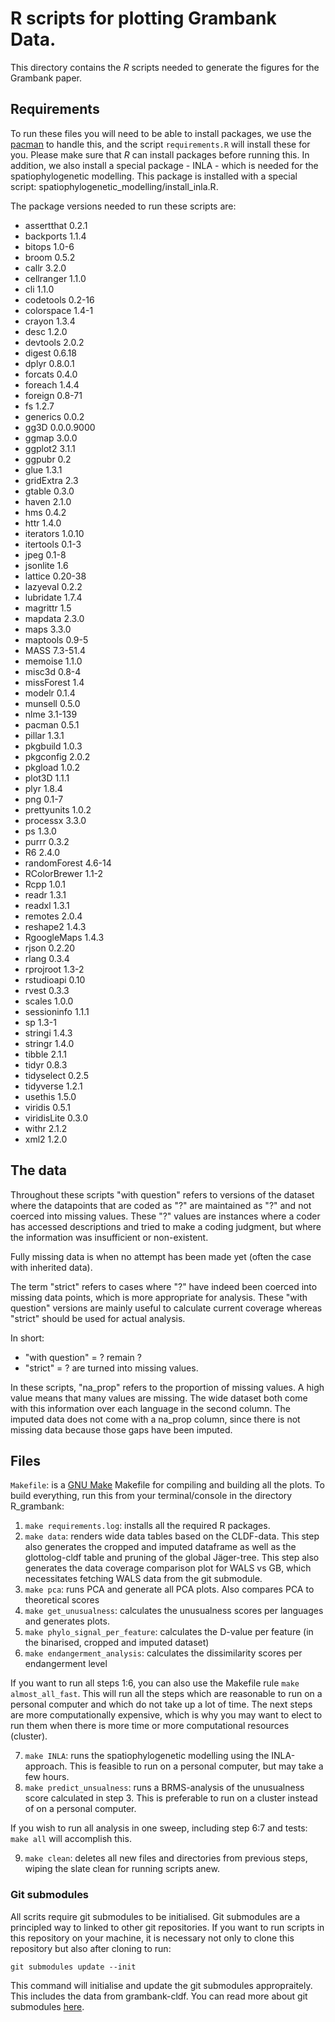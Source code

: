 # R scripts for plotting Grambank Data.

This directory contains the *R* scripts needed to generate the figures for the Grambank paper.

## Requirements

To run these files you will need to be able to install packages, we use the [pacman](https://github.com/trinker/pacman) to handle this, and the script `requirements.R` will install these for you. Please make sure that *R* can install packages before running this. In addition, we also install a special package - INLA - which is needed for the spatiophylogenetic modelling. This package is installed with a special script: spatiophylogenetic_modelling/install_inla.R.

The package versions needed to run these scripts are:

* assertthat 0.2.1
* backports 1.1.4
* bitops 1.0-6
* broom 0.5.2
* callr 3.2.0
* cellranger 1.1.0
* cli 1.1.0
* codetools 0.2-16
* colorspace 1.4-1
* crayon 1.3.4
* desc 1.2.0
* devtools 2.0.2
* digest 0.6.18
* dplyr 0.8.0.1
* forcats 0.4.0
* foreach 1.4.4
* foreign 0.8-71
* fs 1.2.7
* generics 0.0.2
* gg3D 0.0.0.9000
* ggmap 3.0.0
* ggplot2 3.1.1
* ggpubr 0.2
* glue 1.3.1
* gridExtra 2.3
* gtable 0.3.0
* haven 2.1.0
* hms 0.4.2
* httr 1.4.0
* iterators 1.0.10
* itertools 0.1-3
* jpeg 0.1-8
* jsonlite 1.6
* lattice 0.20-38
* lazyeval 0.2.2
* lubridate 1.7.4
* magrittr 1.5
* mapdata 2.3.0
* maps 3.3.0
* maptools 0.9-5
* MASS 7.3-51.4
* memoise 1.1.0
* misc3d 0.8-4
* missForest 1.4
* modelr 0.1.4
* munsell 0.5.0
* nlme 3.1-139
* pacman 0.5.1
* pillar 1.3.1
* pkgbuild 1.0.3
* pkgconfig 2.0.2
* pkgload 1.0.2
* plot3D 1.1.1
* plyr 1.8.4
* png 0.1-7
* prettyunits 1.0.2
* processx 3.3.0
* ps 1.3.0
* purrr 0.3.2
* R6 2.4.0
* randomForest 4.6-14
* RColorBrewer 1.1-2
* Rcpp 1.0.1
* readr 1.3.1
* readxl 1.3.1
* remotes 2.0.4
* reshape2 1.4.3
* RgoogleMaps 1.4.3
* rjson 0.2.20
* rlang 0.3.4
* rprojroot 1.3-2
* rstudioapi 0.10
* rvest 0.3.3
* scales 1.0.0
* sessioninfo 1.1.1
* sp 1.3-1
* stringi 1.4.3
* stringr 1.4.0
* tibble 2.1.1
* tidyr 0.8.3
* tidyselect 0.2.5
* tidyverse 1.2.1
* usethis 1.5.0
* viridis 0.5.1
* viridisLite 0.3.0
* withr 2.1.2
* xml2 1.2.0

## The data

Throughout these scripts "with question" refers to versions of the dataset where the datapoints that are coded as "?" are maintained as "?" and not coerced into missing values. These "?" values are instances where a coder has accessed descriptions and tried to make a coding judgment, but where the information was insufficient or non-existent.

Fully missing data is when no attempt has been made yet (often the case with inherited data).

The term "strict" refers to cases where "?" have indeed been coerced into missing data points, which is more appropriate for analysis. These "with question" versions are mainly useful to calculate current coverage whereas "strict" should be used for actual analysis.

In short:

* "with question" = ? remain ?
* "strict" = ? are turned into missing values.

In these scripts, "na_prop" refers to the proportion of missing values. A high value means that many values are missing. The wide dataset both come with this information over each language in the second column. The imputed data does not come with a na_prop column, since there is not missing data because those gaps have been imputed.

## Files

`Makefile`: is a [GNU Make](https://www.gnu.org/software/make/) Makefile for compiling and building all the plots. To build everything, run this from your terminal/console in the directory R_grambank:

1. `make requirements.log`: installs all the required R packages.
2. `make data`: renders wide data tables based on the CLDF-data. This step also generates the cropped and imputed dataframe as well as the glottolog-cldf table and pruning of the global Jäger-tree. This step also generates the data coverage comparison plot for WALS vs GB, which necessitates fetching WALS data from the git submodule.
3. `make pca`: runs PCA and generate all PCA plots. Also compares PCA to theoretical scores
4. `make get_unusualness`: calculates the unusualness scores per languages and generates plots.
5. `make phylo_signal_per_feature`: calculates the D-value per feature (in the binarised, cropped and imputed dataset)
6. `make endangerment_analysis`: calculates the dissimilarity scores per endangerment level

If you want to run all steps 1:6, you can also use the Makefile rule `make almost_all_fast`. This will run all the steps which are reasonable to run on a personal computer and which do not take up a lot of time. The next steps are more computationally expensive, which is why you may want to elect to run them when there is more time or more computational resources (cluster).

7. `make INLA`: runs the spatiophylogenetic modelling using the INLA-approach. This is feasible to run on a personal computer, but may take a few hours.
8. `make predict_unsualness`: runs a BRMS-analysis of the unusualness score calculated in step 3. This is preferable to run on a cluster instead of on a personal computer.

If you wish to run all analysis in one sweep, including step 6:7 and tests: `make all` will accomplish this.

9. `make clean`: deletes all new files and directories from previous steps, wiping the slate clean for running scripts anew.

### Git submodules
All scrits require git submodules to be initialised. Git submodules are a principled way to linked to other git repositories. If you want to run scripts in this repository on your machine, it is necessary not only to clone this repository but also after cloning to run:

`git submodules update --init`

This command will initialise and update the git submodules appropraitely. This includes the data from grambank-cldf. You can read more about git submodules [here](https://git-scm.com/book/en/v2/Git-Tools-Submodules#_cloning_submodules).
